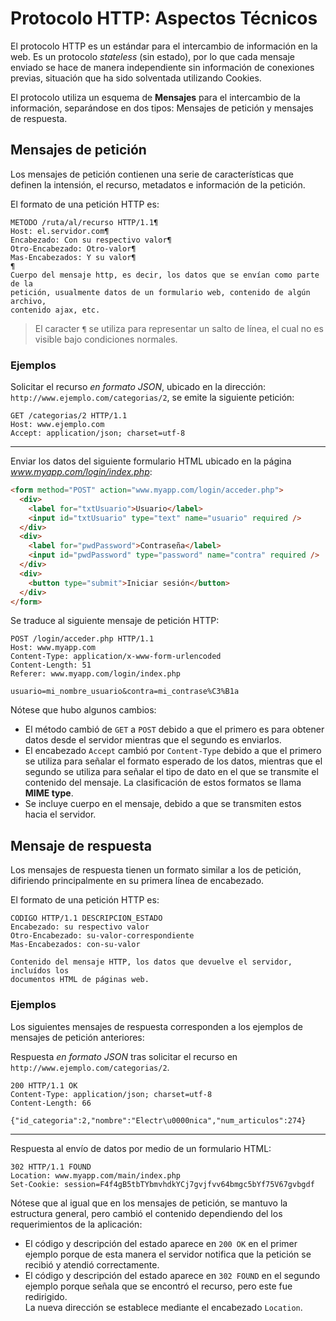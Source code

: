 Protocolo HTTP: Aspectos Técnicos
=======================================

El protocolo HTTP es un estándar para el intercambio de información en la web.
Es un protocolo *stateless* (sin estado), por lo que cada mensaje enviado se
hace de manera independiente sin información de conexiones previas, situación
que ha sido solventada utilizando Cookies.

El protocolo utiliza un esquema de **Mensajes** para el intercambio de la
información, separándose en dos tipos: Mensajes de petición y mensajes de
respuesta.

Mensajes de petición
---------------------------------------

Los mensajes de petición contienen una serie de características que
definen la intensión, el recurso, metadatos e información de la petición.

El formato de una petición HTTP es:

```http
METODO /ruta/al/recurso HTTP/1.1¶
Host: el.servidor.com¶
Encabezado: Con su respectivo valor¶
Otro-Encabezado: Otro-valor¶
Mas-Encabezados: Y su valor¶
¶
Cuerpo del mensaje http, es decir, los datos que se envían como parte de la
petición, usualmente datos de un formulario web, contenido de algún archivo,
contenido ajax, etc.
```

> El caracter `¶` se utiliza para representar un salto de línea, el cual no es
> visible bajo condiciones normales.

### Ejemplos

Solicitar el recurso *en formato JSON*, ubicado en la dirección:
`http://www.ejemplo.com/categorias/2`, se emite la siguiente petición:

```http
GET /categorias/2 HTTP/1.1
Host: www.ejemplo.com
Accept: application/json; charset=utf-8

```
---
Enviar los datos del siguiente formulario HTML ubicado en la página
*www.myapp.com/login/index.php*:

```html
<form method="POST" action="www.myapp.com/login/acceder.php">
  <div>
    <label for="txtUsuario">Usuario</label>
    <input id="txtUsuario" type="text" name="usuario" required />
  </div>
  <div>
    <label for="pwdPassword">Contraseña</label>
    <input id="pwdPassword" type="password" name="contra" required />
  </div>
  <div>
    <button type="submit">Iniciar sesión</button>
  </div>
</form>
```

Se traduce al siguiente mensaje de petición HTTP:

```http
POST /login/acceder.php HTTP/1.1
Host: www.myapp.com
Content-Type: application/x-www-form-urlencoded
Content-Length: 51
Referer: www.myapp.com/login/index.php

usuario=mi_nombre_usuario&contra=mi_contrase%C3%B1a
```

Nótese que hubo algunos cambios:
- El método cambió de `GET` a `POST` debido a que el primero es para obtener
  datos desde el servidor mientras que el segundo es enviarlos.
- El encabezado `Accept` cambió por `Content-Type` debido a que el primero
  se utiliza para señalar el formato esperado de los datos, mientras que el
  segundo se utiliza para señalar el tipo de dato en el que se transmite el
  contenido del mensaje.
  La clasificación de estos formatos se llama **MIME type**.
- Se incluye cuerpo en el mensaje, debido a que se transmiten estos hacia el
  servidor.

Mensaje de respuesta
---------------------------------------

Los mensajes de respuesta tienen un formato similar a los de petición,
difiriendo principalmente en su primera línea de encabezado.

El formato de una petición HTTP es:

```http
CODIGO HTTP/1.1 DESCRIPCION_ESTADO
Encabezado: su respectivo valor
Otro-Encabezado: su-valor-correspondiente
Mas-Encabezados: con-su-valor

Contenido del mensaje HTTP, los datos que devuelve el servidor, incluídos los
documentos HTML de páginas web.
```

### Ejemplos

Los siguientes mensajes de respuesta corresponden a los ejemplos de mensajes de
petición anteriores:

Respuesta *en formato JSON* tras solicitar el recurso en
`http://www.ejemplo.com/categorias/2`.

```http
200 HTTP/1.1 OK
Content-Type: application/json; charset=utf-8
Content-Length: 66

{"id_categoria":2,"nombre":"Electr\u0000nica","num_articulos":274}
```

---

Respuesta al envío de datos por medio de un formulario HTML:

```http
302 HTTP/1.1 FOUND
Location: www.myapp.com/main/index.php
Set-Cookie: session=F4f4gB5tbTYbmvhdkYCj7gvjfvv64bmgc5bYf75V67gvbgdf
```

Nótese que al igual que en los mensajes de petición, se mantuvo la estructura
general, pero cambió el contenido dependiendo del los requerimientos de la
aplicación:
- El código y descripción del estado aparece en `200 OK` en el primer ejemplo
  porque de esta manera el servidor notifica que la petición se recibió y
  atendió correctamente.
- El código y descripción del estado aparece en `302 FOUND` en el segundo
  ejemplo porque señala que se encontró el recurso, pero este fue redirigido.  
  La nueva dirección se establece mediante el encabezado `Location`.